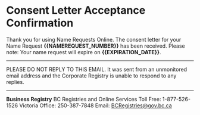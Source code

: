 #  Consent Letter Acceptance Confirmation

Thank you for using Name Requests Online. The consent letter for your Name Request **{{NAMEREQUEST_NUMBER}}** has been received. Please note: Your name request will expire on **{{EXPIRATION_DATE}}**.

---

PLEASE DO NOT REPLY TO THIS EMAIL. It was sent from an unmonitored email address and the Corporate Registry is unable to respond to any replies.

---

**Business Registry**
BC Registries and Online Services
Toll Free: 1-877-526-1526
Victoria Office: 250-387-7848
Email: [BCRegistries@gov.bc.ca](BCRegistries@gov.bc.ca)
